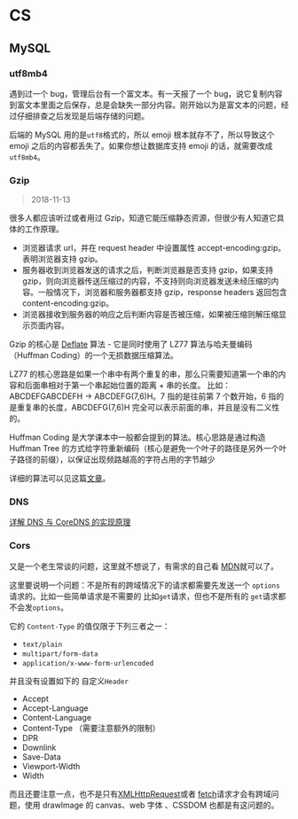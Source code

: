 # CS

## MySQL

### utf8mb4

遇到过一个 bug，管理后台有一个富文本。有一天报了一个 bug，说它复制内容到富文本里面之后保存，总是会缺失一部分内容。刚开始以为是富文本的问题，经过仔细排查之后发现是后端存储的问题。

后端的 MySQL 用的是`utf8`格式的，所以 emoji 根本就存不了，所以导致这个 emoji 之后的内容都丢失了。如果你想让数据库支持 emoji 的话，就需要改成`utf8mb4`。

### Gzip

> 2018-11-13

很多人都应该听过或者用过 Gzip，知道它能压缩静态资源，但很少有人知道它具体的工作原理。

- 浏览器请求 url，并在 request header 中设置属性 accept-encoding:gzip。表明浏览器支持 gzip。
- 服务器收到浏览器发送的请求之后，判断浏览器是否支持 gzip，如果支持 gzip，则向浏览器传送压缩过的内容，不支持则向浏览器发送未经压缩的内容。一般情况下，浏览器和服务器都支持 gzip，response headers 返回包含 content-encoding:gzip。
- 浏览器接收到服务器的响应之后判断内容是否被压缩，如果被压缩则解压缩显示页面内容。

Gzip 的核心是 [Deflate](https://zh.wikipedia.org/wiki/DEFLATE) 算法 - 它是同时使用了 LZ77 算法与哈夫曼编码（Huffman Coding）的一个无损数据压缩算法。

LZ77 的核心思路是如果一个串中有两个重复的串，那么只需要知道第一个串的内容和后面串相对于第一个串起始位置的距离 + 串的长度。
比如： ABCDEFGABCDEFH → ABCDEFG(7,6)H。7 指的是往前第 7 个数开始，6 指的是重复串的长度，ABCDEFG(7,6)H 完全可以表示前面的串，并且是没有二义性的。

Huffman Coding 是大学课本中一般都会提到的算法。核心思路是通过构造 Huffman Tree 的方式给字符重新编码（核心是避免一个叶子的路径是另外一个叶子路径的前缀），以保证出现频路越高的字符占用的字节越少

详细的算法可以见这篇[文章](https://blog.csdn.net/imquestion/article/details/16439)。

### DNS

[详解 DNS 与 CoreDNS 的实现原理](https://draveness.me/dns-coredns)

### Cors

又是一个老生常谈的问题，这里就不想说了，有需求的自己看 [MDN](https://developer.mozilla.org/zh-CN/docs/Web/HTTP/Access_control_CORS)就可以了。

这里要说明一个问题：不是所有的跨域情况下的请求都需要先发送一个 `options` 请求的。比如一些简单请求是不需要的
比如`get`请求，但也不是所有的 `get`请求都不会发`options`。

它的 `Content-Type` 的值仅限于下列三者之一：

- `text/plain`
- `multipart/form-data`
- `application/x-www-form-urlencoded`

并且没有设置如下的 自定义`Header`

- Accept
- Accept-Language
- Content-Language
- Content-Type （需要注意额外的限制）
- DPR
- Downlink
- Save-Data
- Viewport-Width
- Width

而且还要注意一点，也不是只有[XMLHttpRequest](https://developer.mozilla.org/zh-CN/docs/Web/API/XMLHttpRequest)或者 [fetch](https://developer.mozilla.org/en-US/docs/Web/API/Fetch_API)请求才会有跨域问题，使用 drawImage 的 canvas、web 字体 、CSSDOM 也都是有这问题的。
